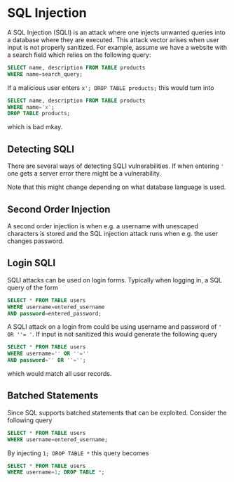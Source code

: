 # SQL Injection

A SQL Injection (SQLI) is an attack where one injects unwanted queries into a
database where they are executed. This attack vector arises when user input is
not properly sanitized. For example, assume we have a website with a search
field which relies on the following query:

```sql
SELECT name, description FROM TABLE products
WHERE name=search_query;
```

If a malicious user enters `x'; DROP TABLE products;` this would turn into

```sql
SELECT name, description FROM TABLE products
WHERE name='x';
DROP TABLE products;
```

which is bad mkay.

## Detecting SQLI

There are several ways of detecting SQLI vulnerabilities. If when entering `'`
one gets a server error there might be a vulnerability.

Note that this might change depending on what database language is used.

## Second Order Injection

A second order injection is when e.g. a username with unescaped characters is
stored and the SQL injection attack runs when e.g. the user changes password.

## Login SQLI

SQLI attacks can be used on login forms. Typically when logging in, a SQL query
of the form

```sql
SELECT * FROM TABLE users
WHERE username=entered_username
AND password=entered_password;
```

A SQLI attack on a login from could be using username and password of
`' OR ''= '`. If input is not sanitized this would generate the following query

```sql
SELECT * FROM TABLE users
WHERE username='' OR ''=''
AND password='' OR ''='';
```

which would match all user records.

## Batched Statements

Since SQL supports batched statements that can be exploited. Consider the
following query

```sql
SELECT * FROM TABLE users
WHERE username=entered_username;
```

By injecting `1; DROP TABLE *` this query becomes

```sql
SELECT * FROM TABLE users
WHERE username=1; DROP TABLE *;
```
